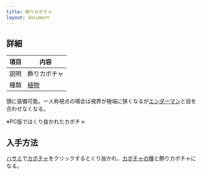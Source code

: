 ```yaml
---
title: 飾りカボチャ
layout: document
---
```

## 詳細

|項目|内容|
|---|---|
|説明|飾りカボチャ|
|種類|[植物](植物)|

頭に装備可能。一人称視点の場合は視界が極端に狭くなるが[エンダーマン](エンダーマン)と目を合わせなくなる。

※PC版ではくり抜かれたカボチャ

## 入手方法

[ハサミ](ハサミ)で[カボチャ](カボチャ)をクリックするとくり抜かれ、[カボチャの種](カボチャの種)と飾りカボチャになる。
